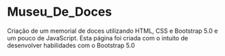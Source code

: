 # Museu_De_Doces
Criação de um memorial de doces utilizando HTML, CSS e Bootstrap 5.0 e um pouco de JavaScript. Esta página foi criada com o intuito de desenvolver habilidades com o Bootstrap 5.0
